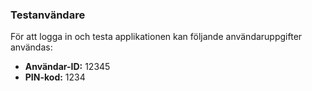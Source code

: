 ### Testanvändare
För att logga in och testa applikationen kan följande användaruppgifter användas:
- **Användar-ID:** 12345
- **PIN-kod:** 1234
